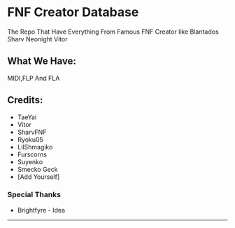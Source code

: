 # FNF Creator Database
The Repo That Have Everything From Famous FNF Creator like Blantados Sharv Neonight Vitor
## What We Have:
MIDI,FLP And FLA

## Credits:
* TaeYai
* Vitor
* SharvFNF
* Ryoku05
* LilShmagiko
* Furscorns
* Suyenko
* Smecko Geck
* [Add Yourself]

### Special Thanks
* Brightfyre - Idea


_____________________________________

